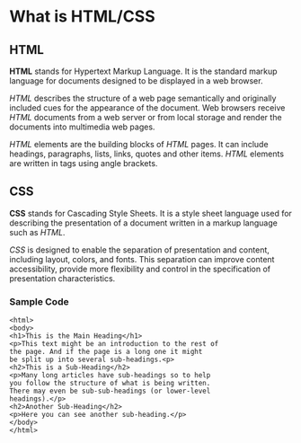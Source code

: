 # What is HTML/CSS

## HTML

**HTML** stands for Hypertext Markup Language. It is the standard markup language for documents designed to be displayed in a web browser. 

*HTML* describes the structure of a web page semantically and originally included cues for the appearance of the document.
Web browsers receive *HTML* documents from a web server or from local storage and render the documents into multimedia web pages. 

*HTML* elements are the building blocks of *HTML* pages. It can include headings, paragraphs, lists, links, quotes and other items. *HTML* elements are written in tags using angle brackets. 

## CSS
**CSS** stands for Cascading Style Sheets. It is a style sheet language used for describing the presentation of a document written in a markup language such as *HTML*. 

*CSS* is designed to enable the separation of presentation and content, including layout, colors, and fonts. 
This separation can improve content accessibility, provide more flexibility and control in the specification of presentation characteristics.

### Sample Code 
```
<html>
<body>
<h1>This is the Main Heading</h1>
<p>This text might be an introduction to the rest of
the page. And if the page is a long one it might
be split up into several sub-headings.<p>
<h2>This is a Sub-Heading</h2>
<p>Many long articles have sub-headings so to help
you follow the structure of what is being written.
There may even be sub-sub-headings (or lower-level
headings).</p>
<h2>Another Sub-Heading</h2>
<p>Here you can see another sub-heading.</p>
</body>
</html>
```
